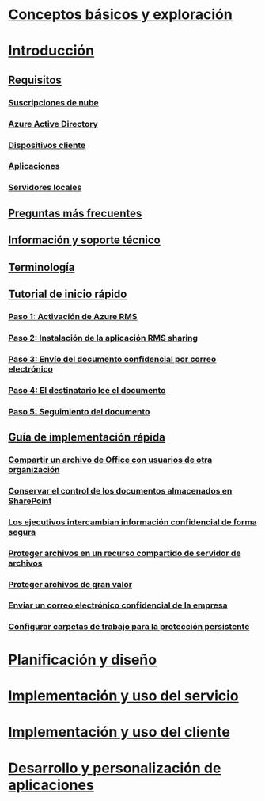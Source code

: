 # [Conceptos básicos y exploración](/rights-management/understand-explore/azure-rights-management)
# [Introducción](requirements-azure-rms.md)
## [Requisitos](requirements-azure-rms.md)
### [Suscripciones de nube](requirements-subscriptions.md)
### [Azure Active Directory](requirements-azure-ad.md)
### [Dispositivos cliente](requirements-client-devices.md)
### [Aplicaciones](requirements-applications.md)
### [Servidores locales ](requirements-servers.md)
## [Preguntas más frecuentes](faqs.md)
## [Información y soporte técnico](information-support.md)
## [Terminología](terminology.md)
## [Tutorial de inicio rápido](quick-start-tutorial.md)
### [Paso 1: Activación de Azure RMS](tutorial-step1.md)
### [Paso 2: Instalación de la aplicación RMS sharing](tutorial-step2.md)
### [Paso 3: Envío del documento confidencial por correo electrónico](tutorial-step3.md)
### [Paso 4: El destinatario lee el documento](tutorial-step4.md)
### [Paso 5: Seguimiento del documento](tutorial-step5.md)
## [Guía de implementación rápida](rapid-deployment-guide.md)
### [Compartir un archivo de Office con usuarios de otra organización](scenario-share-office-file-externally.md)
### [Conservar el control de los documentos almacenados en SharePoint](scenario-sharepoint.md)
### [Los ejecutivos intercambian información confidencial de forma segura](scenario-executives-email.md)
### [Proteger archivos en un recurso compartido de servidor de archivos](scenario-fci.md)
### [Proteger archivos de gran valor](scenario-secure-most-valuable-files.md)
### [Enviar un correo electrónico confidencial de la empresa](scenario-company-confidential-email.md)
### [Configurar carpetas de trabajo para la protección persistente](scenario-work-folders.md)
# [Planificación y diseño](/rights-management/plan-design/deployment-roadmap)
# [Implementación y uso del servicio](/rights-management/deploy-use/activate-service)
# [Implementación y uso del cliente](/rights-management/rms-client/use-client)
# [Desarrollo y personalización de aplicaciones](/rights-management/develop/developers-guide)


<!--HONumber=Jun16_HO4-->


